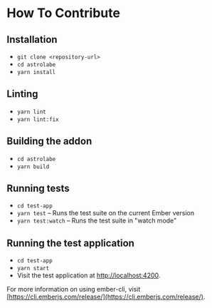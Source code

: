 # How To Contribute

## Installation

* `git clone <repository-url>`
* `cd astrolabe`
* `yarn install`

## Linting

* `yarn lint`
* `yarn lint:fix`

## Building the addon

* `cd astrolabe`
* `yarn build`

## Running tests

* `cd test-app`
* `yarn test` – Runs the test suite on the current Ember version
* `yarn test:watch` – Runs the test suite in "watch mode"

## Running the test application

* `cd test-app`
* `yarn start`
* Visit the test application at [http://localhost:4200](http://localhost:4200).

For more information on using ember-cli, visit [https://cli.emberjs.com/release/](https://cli.emberjs.com/release/).
